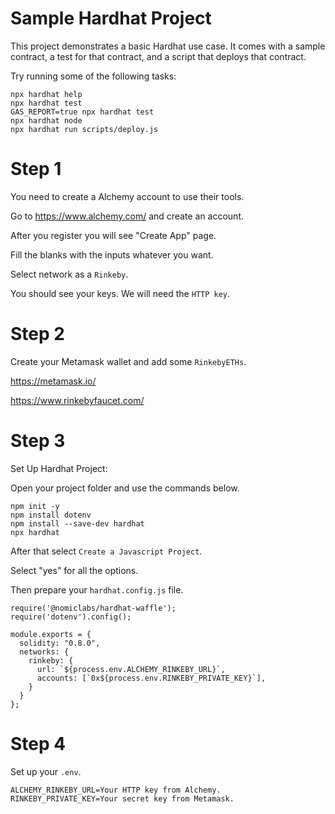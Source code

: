 # Sample Hardhat Project

This project demonstrates a basic Hardhat use case. It comes with a sample contract, a test for that contract, and a script that deploys that contract.

Try running some of the following tasks:

```shell
npx hardhat help
npx hardhat test
GAS_REPORT=true npx hardhat test
npx hardhat node
npx hardhat run scripts/deploy.js
```
# Step 1

You need to create a Alchemy account to use their tools.

Go to https://www.alchemy.com/ and create an account.

After you register you will see "Create App" page.

Fill the blanks with the inputs whatever you want.

Select network as a ```Rinkeby```.

You should see your keys. We will need the ```HTTP key```.

# Step 2

Create your Metamask wallet and add some ```RinkebyETHs```. 

https://metamask.io/

https://www.rinkebyfaucet.com/
 
 # Step 3
 
 Set Up Hardhat Project:
 
 Open your project folder and use the commands below.
 
 ```shell
npm init -y
npm install dotenv
npm install --save-dev hardhat
npx hardhat
```

After that select ```Create a Javascript Project```.

Select "yes" for all the options.

Then prepare your ```hardhat.config.js``` file.
```shell
require('@nomiclabs/hardhat-waffle');
require('dotenv').config();

module.exports = {
  solidity: "0.8.0",
  networks: {
    rinkeby: {
      url: `${process.env.ALCHEMY_RINKEBY_URL}`,
      accounts: [`0x${process.env.RINKEBY_PRIVATE_KEY}`],
    } 
  }
};
```

# Step 4 

Set up your ```.env```.
```shell
ALCHEMY_RINKEBY_URL=Your HTTP key from Alchemy.
RINKEBY_PRIVATE_KEY=Your secret key from Metamask.
```
